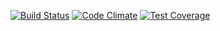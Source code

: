 [![Build Status](https://secure.travis-ci.org/samrussell-ps/wordchain.png)](http://travis-ci.org/samrussell-ps/wordchain)
[![Code Climate](https://codeclimate.com/github/samrussell-ps/wordchain/badges/gpa.svg)](https://codeclimate.com/github/samrussell-ps/wordchain)
[![Test Coverage](https://codeclimate.com/github/samrussell-ps/wordchain/badges/coverage.svg)](https://codeclimate.com/github/samrussell-ps/wordchain/coverage)
